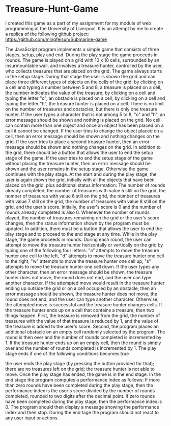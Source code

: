 # Treasure-Hunt-Game
I created this game as a part of my assignment for my module of web programming at the University of Liverpool. It is an attempt by me to create a replica of the following github project: https://github.com/mingfeisun/Submarine-game

The JavaScript program implements a simple game that consists of three stages, setup, play and end. During the play stage the game proceeds in rounds. The game is played on a grid with 10 x 10 cells, surrounded by an insurmountable wall, and involves a treasure hunter, controlled by the user, who collects treasures that are placed on the grid.
The game always starts in the setup stage. During that stage the user is shown the grid and can place three different types of objects on the cells of the grid:
by clicking on a cell and typing a number between 5 and 8, a treasure is placed on a cell, the number indicates the value of the treasure;
by clicking on a cell and typing the letter "o", an obstacle is placed on a cell;
by clicking on a cell and typing the letter "h", the treasure hunter is placed on a cell.
There is no limit on the number of treasures and obstacles, but there is only one treasure hunter. If the user types a character that is not among 5 to 8, "o" and "h", an error message should be shown and nothing is placed on the grid. No cell can contain more than one object and once an object has been placed on a cell it cannot be changed. If the user tries to change the object placed on a cell, then an error message should be shown and nothing changes on the grid. If the user tries to place a second treasure hunter, then an error message should be shown and nothing changes on the grid.
In addition to the grid, there should be a button that allows the user to end the setup stage of the game. If the user tries to end the setup stage of the game without placing the treasure hunter, then an error message should be shown and the user remains in the setup stage. Otherwise the game continues with the play stage.
At the start and during the play stage, the user is again shown the grid, initially with all the objects that have been placed on the grid, plus additional status information:
The number of rounds already completed,
the number of treasures with value 5 still on the grid,
the number of treasures with value 6 still on the grid,
the number of treasures with value 7 still on the grid,
the number of treasures with value 8 still on the grid, and
the user's score.
Initially, the user's score is 0 and the number of rounds already completed is also 0. Whenever the number of rounds played, the number of treasures remaining on the grid or the user's score changes, then the status information shown by the program must be updated.
In addition, there must be a button that allows the user to end the play stage and to proceed to the end stage at any time.
While in the play stage, the game proceeds in rounds. During each round, the user can attempt to move the treasure hunter horizontally or vertically on the grid by typing one of the following four letters:
"a" attempts to move the treasure hunter one cell to the left,
"d" attempts to move the treasure hunter one cell to the right,
"w" attempts to move the treasure hunter one cell up,
"s" attempts to move the treasure hunter one cell down.
If the user types any other character, then an error message should be shown, the treasure hunter does not move, the round does not end, and the user can type another character. If the attempted move would result in the treasure hunter ending up outside the grid or on a cell occupied by an obstacle, then an error message should be shown, the treasure hunter does not move, the round does not end, and the user can type another character. Otherwise, the attempted move is successful and the treasure hunter changes cells.
If the treasure hunter ends up on a cell that contains a treasure, then two things happen. First, the treasure is removed from the grid, the number of treasures with the value of that treasure is reduced by 1, and the value of the treasure is added to the user's score. Second, the program places an additional obstacle on an empty cell randomly selected by the program. The round is then over and the number of rounds completed is incremented by 1.
If the treasure hunter ends up on an empty cell, then the round is simply over and the number of rounds completed is incremented by 1.
The play stage ends if one of the following conditions becomes true

the user ends the play stage (by pressing the button provided for that);
there are no treasures left on the grid;
the treasure hunter is not able to move.
Once the play stage has ended, the game is in the end stage. In the end stage the program computes a performance index as follows: If more than zero rounds have been completed during the play stage, then the performance index is the user's score divided by the number of rounds completed, rounded to two digits after the decimal point. If zero rounds have been completed during the play stage, then the performance index is 0. The program should then display a message showing the performance index and then stop. During the end tage the program should not react to any user input or actions.

